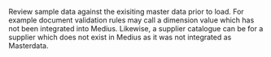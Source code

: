 Review sample data against the exisiting master data prior to load. For example document validation rules may call a dimension value which has not been integrated into Medius. Likewise, a supplier catalogue can be for a supplier which does not exist in Medius as it was not integrated as Masterdata.